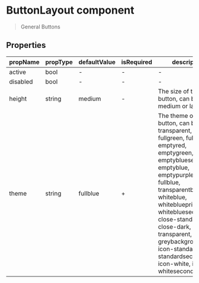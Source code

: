 # ButtonLayout component

> General Buttons

## Properties

| propName | propType | defaultValue | isRequired | description |
|----------|----------|--------------|------------|-------------|
| active | bool | - | - | - |
| disabled | bool | - | - | - |
| height | string | medium | - | The size of the button, can be small, medium or large |
| theme | string | fullblue | + | The theme of the button, can be transparent, fullred, fullgreen, fullpurple, emptyred, emptygreen, emptybluesecondary, emptyblue, emptypurple, fullblue, transparentblue, whiteblue, whiteblueprimary, whitebluesecondary, close-standard, close-dark, close-transparent, icon-greybackground, icon-standard, icon-standardsecondary, icon-white, icon-whitesecondary
